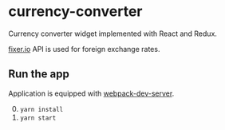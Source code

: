# currency-converter
Currency converter widget implemented with React and Redux.

[fixer.io](http://fixer.io) API is used for foreign exchange rates.

## Run the app

Application is equipped with [webpack-dev-server](https://github.com/webpack/webpack-dev-server).

0. ```yarn install```
0. ```yarn start```
